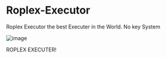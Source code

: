 # Roplex-Executor
Roplex Executor the best Executer in the World. No key System

![image](https://user-images.githubusercontent.com/107889006/204149271-34ede82a-ec2c-4ea3-8239-14fa942c077e.png)

ROPLEX EXECUTER!
